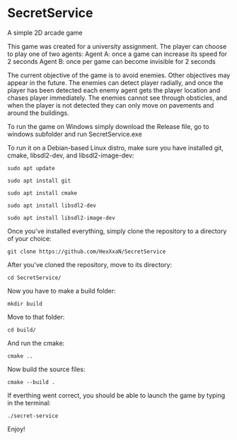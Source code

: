 # SecretService
A simple 2D arcade game 

This game was created for a university assignment. 
The player can choose to play one of two agents:
  Agent A: once a game can increase its speed for 2 seconds
  Agent B: once per game can become invisible for 2 seconds

The current objective of the game is to avoid enemies. Other objectives may appear in the future.
The enemies can detect player radially, and once the player has been detected each enemy agent gets the player location and chases player immediately.
The enemies cannot see through obsticles, and when the player is not detected they can only move on pavements and around the buildings.


To run the game on Windows simply download the Release file, go to windows subfolder and run SecretService.exe

To run it on a Debian-based Linux distro, make sure you have installed git, cmake, libsdl2-dev, and libsdl2-image-dev:

`sudo apt update`

`sudo apt install git`

`sudo apt install cmake`

`sudo apt install libsdl2-dev`

`sudo apt install libsdl2-image-dev`

Once you've installed everything, simply clone the repository to a directory of your choice:

`git clone https://github.com/HexXxaN/SecretService`

After you've cloned the repository, move to its directory:

`cd SecretService/`

Now you have to make a build folder:

`mkdir build`

Move to that folder:

`cd build/`

And run the cmake:

`cmake ..`

Now build the source files:

`cmake --build .`

If everthing went correct, you should be able to launch the game by typing in the terminal:

`./secret-service`

Enjoy!
